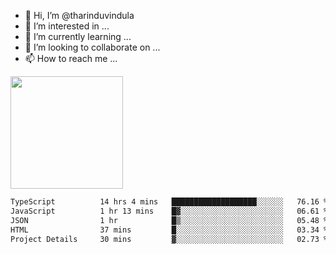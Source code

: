 - 👋 Hi, I’m @tharinduvindula
- 👀 I’m interested in ...
- 🌱 I’m currently learning ...
- 💞️ I’m looking to collaborate on ...
- 📫 How to reach me ...

<!---
tharinduvindula/tharinduvindula is a ✨ special ✨ repository because its `README.md` (this file) appears on your GitHub profile.
You can click the Preview link to take a look at your changes.
--->

<img height="180em" src="https://github-readme-stats.vercel.app/api?username=tharinduvindula&show_icons=true&hide_border=false&&count_private=true&include_all_commits=true" />


<!--START_SECTION:waka-->

```txt
TypeScript          14 hrs 4 mins   ███████████████████░░░░░░   76.16 %
JavaScript          1 hr 13 mins    █▓░░░░░░░░░░░░░░░░░░░░░░░   06.61 %
JSON                1 hr            █▒░░░░░░░░░░░░░░░░░░░░░░░   05.48 %
HTML                37 mins         █░░░░░░░░░░░░░░░░░░░░░░░░   03.34 %
Project Details     30 mins         ▓░░░░░░░░░░░░░░░░░░░░░░░░   02.73 %
```

<!--END_SECTION:waka-->
